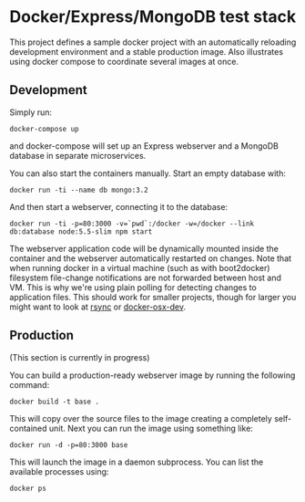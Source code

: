 Docker/Express/MongoDB test stack
=================================

This project defines a sample docker project with an automatically reloading development environment and a stable production image. Also illustrates using docker compose to coordinate several images at once.



Development
-----------

Simply run:

    docker-compose up

and docker-compose will set up an Express webserver and a MongoDB database in separate microservices.

You can also start the containers manually. Start an empty database with:

    docker run -ti --name db mongo:3.2

And then start a webserver, connecting it to the database:

    docker run -ti -p=80:3000 -v=`pwd`:/docker -w=/docker --link db:database node:5.5-slim npm start

The webserver application code will be dynamically mounted inside the container and the webserver automatically restarted on changes. Note that when running docker in a virtual machine (such as with boot2docker) filesystem file-change notifications are not forwarded between host and VM. This is why we're using plain polling for detecting changes to application files. This should work for smaller projects, though for larger you might want to look at [rsync](https://en.wikipedia.org/wiki/Rsync) or [docker-osx-dev](https://github.com/brikis98/docker-osx-dev).


Production
----------

(This section is currently in progress)

You can build a production-ready webserver image by running the following command:

    docker build -t base .

This will copy over the source files to the image creating a completely self-contained unit. Next you can run the image using something like:

    docker run -d -p=80:3000 base

This will launch the image in a daemon subprocess. You can list the available processes using:

    docker ps
